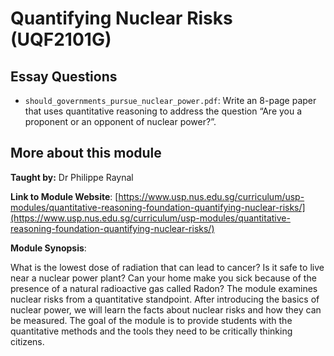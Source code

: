 # Quantifying Nuclear Risks (UQF2101G)

## Essay Questions
- `should_governments_pursue_nuclear_power.pdf`: Write an 8-page paper that uses quantitative reasoning to address the question “Are you a proponent or an opponent of nuclear power?”.


## More about this module
**Taught by:** Dr Philippe Raynal

**Link to Module Website**: [https://www.usp.nus.edu.sg/curriculum/usp-modules/quantitative-reasoning-foundation-quantifying-nuclear-risks/](https://www.usp.nus.edu.sg/curriculum/usp-modules/quantitative-reasoning-foundation-quantifying-nuclear-risks/)

**Module Synopsis**:

What is the lowest dose of radiation that can lead to cancer? Is it safe to live near a nuclear power plant? Can your home make you sick because of the presence of a natural radioactive gas called Radon? The module examines nuclear risks from a quantitative standpoint. After introducing the basics of nuclear power, we will learn the facts about nuclear risks and how they can be measured. The goal of the module is to provide students with the quantitative methods and the tools they need to be critically thinking citizens.